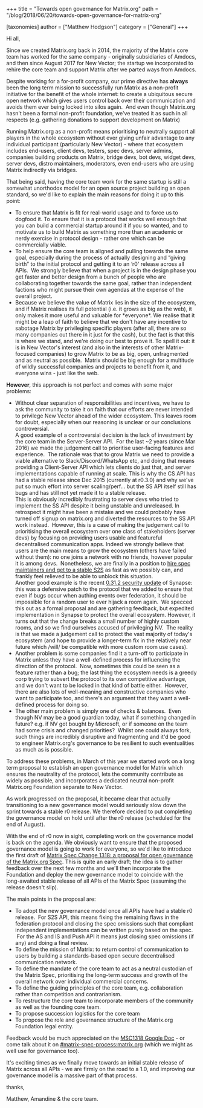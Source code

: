 +++
title = "Towards open governance for Matrix.org"
path = "/blog/2018/06/20/towards-open-governance-for-matrix-org"

[taxonomies]
author = ["Matthew Hodgson"]
category = ["General"]
+++

Hi all,

Since we created Matrix.org back in 2014, the majority of the Matrix core team has worked for the same company - originally subsidiaries of Amdocs, and then since August 2017 for New Vector; the startup we incorporated to rehire the core team and support Matrix after we parted ways from Amdocs.

Despite working for a for-profit company, our prime directive has <b>always</b> been the long term mission to successfully run Matrix as a non-profit initiative for the benefit of the whole internet: to create a ubiquitous secure open network which gives users control back over their communication and avoids them ever being locked into silos again.  And even though Matrix.org hasn't been a formal non-profit foundation, we've treated it as such in all respects (e.g. gathering donations to support development on Matrix)

Running Matrix.org as a non-profit means prioritising to neutrally support all players in the whole ecosystem without ever giving unfair advantage to any individual participant (particularly New Vector) - where that ecosystem includes end-users, client devs, testers, spec devs, server admins, companies building products on Matrix, bridge devs, bot devs, widget devs, server devs, distro maintainers, moderators, even end-users who are using Matrix indirectly via bridges.

That being said, having the core team work for the same startup is still a somewhat unorthodox model for an open source project building an open standard, so we'd like to explain the main reasons for doing it up to this point:
<ul>
  <li style="font-weight: 400;">To ensure that Matrix is fit for real-world usage and to force us to dogfood it. To ensure that it is a protocol that works well enough that you can build a commercial startup around it if you so wanted, and to motivate us to build Matrix as something more than an academic or nerdy exercise in protocol design - rather one which can be commercially viable.</li>
  <li style="font-weight: 400;">To help ensure the core team is aligned and pulling towards the same goal, especially during the process of actually designing and “giving birth” to the initial protocol and getting it to an ‘r0' release across all APIs.  We strongly believe that when a project is in the design phase you get faster and better design from a bunch of people who are collaborating together towards the same goal, rather than independent factions who might pursue their own agendas at the expense of the overall project.</li>
  <li style="font-weight: 400;">Because we believe the value of Matrix lies in the size of the ecosystem, and if Matrix realises its full potential (i.e. it grows as big as the web), it only makes it more useful and valuable for *everyone*. We realise that it might be a leap of faith to believe that we don't have any incentive to sabotage Matrix by privileging specific players (after all, there are so many companies out there in it just for the cash), but the fact is that this is where we stand, and we're doing our best to prove it. To spell it out: it is in New Vector's interest (and also in the interests of other Matrix-focused companies) to grow Matrix to be as big, open, unfragmented and as neutral as possible.  Matrix should be big enough for a multitude of wildly successful companies and projects to benefit from it, and everyone wins - just like the web.</li>
</ul>
<b>However</b>, this approach is not perfect and comes with some major problems:
<ul>
  <li style="font-weight: 400;">Without clear separation of responsibilities and incentives, we have to ask the community to take it on faith that our efforts are never intended to privilege New Vector ahead of the wider ecosystem. This leaves room for doubt, especially when our reasoning is unclear or our conclusions controversial.<br />A good example of a controversial decision is the lack of investment by the core team in the Server-Server API.  For the last ~2 years (since Mar 2016) we made the judgement call to prioritise user-facing features and experience.  The rationale was that to grow Matrix we need to provide a viable alternative to Slack/Discord/WhatsApp etc, and doing that means providing a Client-Server API which lets clients do just that, and server implementations capable of running at scale. This is why the CS API has had a stable release since Dec 2015 (currently at r0.3.0) and why we've put so much effort into server scaling/perf... but the SS API itself still has bugs and has still not yet made it to a stable release.<br />This is obviously incredibly frustrating to server devs who tried to implement the SS API despite it being unstable and unreleased. In retrospect it might have been a mistake and we could probably have turned off signup on matrix.org and diverted the resources to the SS API work instead.  However, this is a case of making the judgement call to prioritising the overall ecosystem over one class of stakeholders (server devs) by focusing on providing users usable and featureful decentralised communication apps. Indeed we strongly believe that users are the main means to grow the ecosystem (others have failed without them): no one joins a network with no friends, however popular it is among devs.  Nonetheless, we are finally in a position to <a href="/blog/2018/06/15/this-week-in-matrix-2018-06-15/">hire spec maintainers and get to a stable S2S</a> as fast as we possibly can, and frankly feel relieved to be able to unblock this situation.<br />Another good example is the recent <a href="/blog/2018/06/14/security-update-synapse-0-31-2/">0.31.2 security update</a><span style="font-weight: 400;"> of Synapse: this was a defensive patch to the protocol that we added to ensure that even if bugs occur when authing events over federation, it should be impossible for a random user to ever hijack a room again.  We specced this out as a formal proposal and are gathering feedback, but expedited implementation in Synapse to protect the overall ecosystem. However, it turns out that the change breaks a small number of highly custom rooms, and so we find ourselves accused of privileging NV.  The reality is that we made a judgement call to protect the vast majority of today's ecosystem (and hope to provide a longer-term fix in the relatively near future which /will/ be compatible with more custom room use cases).
</span>
</li>
  <li style="font-weight: 400;"><span style="font-weight: 400;">Another problem is some companies find it a turn-off to participate in Matrix unless they have a well-defined process for influencing the direction of the protocol.  Now, sometimes this could be seen as a feature rather than a bug; the last thing the ecosystem needs is a greedy corp trying to subvert the protocol to its own competitive advantage, and we don't want to be locked in that kind of battle either.  However, there are also lots of well-meaning and constructive companies who want to participate too, and there's an argument that they want a well-defined process for doing so.
</span>
</li>
  <li style="font-weight: 400;">The other main problem is simply one of checks & balances.  Even though NV may be a good guardian today, what if something changed in future? e.g. if NV got bought by Microsoft, or if someone on the team had some crisis and changed priorities?  Whilst one could always fork, such things are incredibly disruptive and fragmenting and it'd be good to engineer Matrix.org's governance to be resilient to such eventualities as much as is possible.
</li>
</ul>
To address these problems, in March of this year we started work on a long term proposal to establish an open governance model for Matrix which ensures the neutrality of the protocol, lets the community contribute as widely as possible, and incorporates a dedicated neutral non-profit Matrix.org Foundation separate to New Vector.

As work progressed on the proposal, it became clear that actually transitioning to a new governance model would seriously slow down the sprint towards a stable r0 release. We therefore decided to put completing the governance model on hold until after the r0 release (scheduled for the end of August).

With the end of r0 now in sight, completing work on the governance model is back on the agenda. We obviously want to ensure that the proposed governance model is going to work for everyone, so we'd like to introduce the first draft of <a href="https://docs.google.com/document/d/1vASIt2v0UwKnUKHNEjA_P3SFCM0kcIUl1LQyM--ax04/edit#">Matrix Spec Change 1318: a proposal for open governance of the Matrix.org Spec</a>. This is quite an early draft; the idea is to gather feedback over the next few months and we'll then incorporate the Foundation and deploy the new governance model to coincide with the long-awaited stable release of all APIs of the Matrix Spec (assuming the release doesn't slip).

The main points in the proposal are:

<ul>
  <li style="font-weight: 400;">To adopt the new governance model once all APIs have had a stable r0 release.  For S2S API, this means fixing the remaining flaws in the federation protocol and closing the spec omissions such that compliant independent implementations can be written purely based on the spec.  For the AS and IS and Push API it means just closing spec omissions (if any) and doing a final review.
</li>
  <li style="font-weight: 400;">To define the mission of Matrix: to return control of communication to users by building a standards-based open secure decentralised communication network.
</li>
  <li style="font-weight: 400;">To define the mandate of the core team to act as a neutral custodian of the Matrix Spec, prioritising the long-term success and growth of the overall network over individual commercial concerns.
</li>
  <li style="font-weight: 400;">To define the guiding principles of the core team, e.g. collaboration rather than competition and contrarianism.
</li>
  <li style="font-weight: 400;">To restructure the core team to incorporate members of the community as well as the founding core team.
</li>
  <li style="font-weight: 400;">To propose succession logistics for the core team
</li>
  <li style="font-weight: 400;">To propose the role and governance structure of the Matrix.org Foundation legal entity.
</li>
</ul>
Feedback would be much appreciated on the <a href="https://docs.google.com/document/d/1vASIt2v0UwKnUKHNEjA_P3SFCM0kcIUl1LQyM--ax04/edit#">MSC1318 Google Doc</a> - or come talk about it on
<a href="https://matrix.to/#/#matrix-spec-process:matrix.org">#matrix-spec-process:matrix.org</a> (which we might as well use for governance too).

It's exciting times as we finally move towards an initial stable release of Matrix across all APIs - we are firmly on the road to a 1.0, and improving our governance model is a massive part of that process.

thanks,

Matthew, Amandine & the core team.
